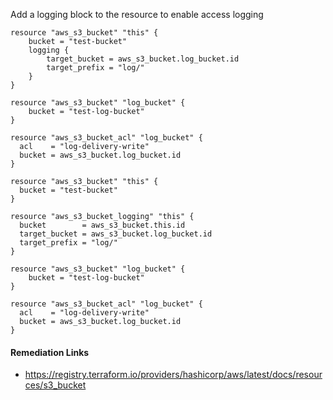 
Add a logging block to the resource to enable access logging

```hcl
resource "aws_s3_bucket" "this" {
	bucket = "test-bucket"
	logging {
		target_bucket = aws_s3_bucket.log_bucket.id
		target_prefix = "log/"
	}
}

resource "aws_s3_bucket" "log_bucket" {
	bucket = "test-log-bucket"
}

resource "aws_s3_bucket_acl" "log_bucket" {
  acl    = "log-delivery-write"
  bucket = aws_s3_bucket.log_bucket.id
}

```
```hcl
resource "aws_s3_bucket" "this" {
  bucket = "test-bucket"
}

resource "aws_s3_bucket_logging" "this" {
  bucket        = aws_s3_bucket.this.id
  target_bucket = aws_s3_bucket.log_bucket.id
  target_prefix = "log/"
}

resource "aws_s3_bucket" "log_bucket" {
	bucket = "test-log-bucket"
}

resource "aws_s3_bucket_acl" "log_bucket" {
  acl    = "log-delivery-write"
  bucket = aws_s3_bucket.log_bucket.id
}

```

#### Remediation Links
 - https://registry.terraform.io/providers/hashicorp/aws/latest/docs/resources/s3_bucket

